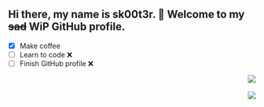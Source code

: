 ## Hi there, my name is sk00t3r. 👋 Welcome to my ~~sad~~ WiP GitHub profile.

- [x] Make coffee 
- [ ] Learn to code ❌
- [ ] Finish GitHub profile ❌

<p align="right">
  <a href="https://github.com/anuraghazra/github-readme-stats">
    <img src="https://github-readme-stats.vercel.app/api?username=sk00t3r&theme=radical&show_icons=true" />
  </a>
      <br>
      <br>
  <a href="https://github.com/anuraghazra/github-readme-stats">
    <img src="https://github-readme-stats.vercel.app/api/top-langs/?username=sk00t3r&layout=compact" />  
  </a>
</p>

<!--
**sk00t3r/sk00t3r** is a ✨ _special_ ✨ repository because its `README.md` (this file) appears on your GitHub profile.

Here are some ideas to get you started:

- 🔭 I’m currently working on ...
- 🌱 I’m currently learning ...
- 👯 I’m looking to collaborate on ...
- 🤔 I’m looking for help with ...
- 💬 Ask me about ...
- 📫 How to reach me: ...
- 😄 Pronouns: ...
- ⚡ Fun fact: ...
-->
